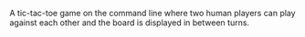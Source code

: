 A tic-tac-toe game on the command line where two human players
can play against each other and the board is displayed in between turns.
